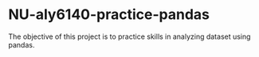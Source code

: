 # NU-aly6140-practice-pandas

The objective of this project is to practice skills in analyzing dataset using pandas.

